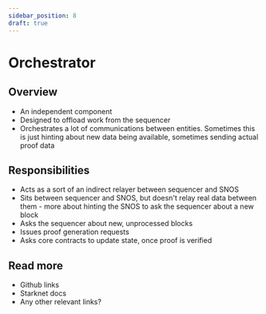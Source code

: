 ```yaml
---
sidebar_position: 8
draft: true
---
```


# Orchestrator

## Overview

- An independent component
- Designed to offload work from the sequencer
- Orchestrates a lot of communications between entities. Sometimes this is just hinting about new data being available, sometimes sending actual proof data

## Responsibilities

- Acts as a sort of an indirect relayer between sequencer and SNOS
- Sits between sequencer and SNOS, but doesn't relay real data between them - more about hinting the SNOS to ask the sequencer about a new block
- Asks the sequencer about new, unprocessed blocks
- Issues proof generation requests
- Asks core contracts to update state, once proof is verified

## Read more

- Github links
- Starknet docs
- Any other relevant links?
